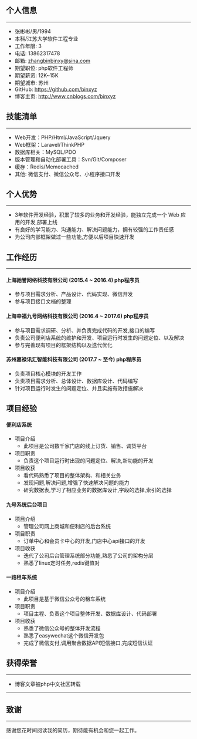 ## 个人信息
* * *
* 张彬彬/男/1994
* 本科/江苏大学软件工程专业
* 工作年限: 3
* 电话: 13862317478
* 邮箱: zhangbinbinxy@sina.com
* 期望职位: php软件工程师
* 期望薪资: 12K~15K
* 期望城市: 苏州
* GitHub: https://github.com/binxyz
* 博客主页: http://www.cnblogs.com/binxyz
## 技能清单
***
* Web开发：PHP/Html/JavaScript/Jquery
* Web框架：Laravel/ThinkPHP
* 数据库相关：MySQL/PDO
* 版本管理和自动化部署工具：Svn/Git/Composer
* 缓存：Redis/Memecached
* 其他: 微信支付、微信公众号、小程序接口开发
## 个人优势
***
* 3年软件开发经验，积累了较多的业务和开发经验，能独立完成一个 Web 应用的开发,部署上线
* 有良好的学习能力、沟通能力、解决问题能力，拥有较强的工作责任感
* 为公司内部框架做过一些功能,方便以后项目快速开发
## 工作经历
***
#### 上海驰誉网络科技有限公司 (2015.4 ~ 2016.4) php程序员
* 参与项目需求分析、产品设计、代码实现、微信开发
* 参与项目接口文档的整理
#### 上海幸福九号网络科技有限公司 (2016.4 ~ 2017.6) php程序员
* 参与项目需求调研、分析、并负责完成代码的开发,接口的编写
* 负责公司便利店系统的维护和开发、项目运行时发生的问题定位、以及解决
* 参与完善现有项目的框架结构以及迭代优化
#### 苏州嘉禄讯汇智能科技有限公司 (2017.7 ~ 至今) php程序员
* 负责项目核心模块的开发工作
* 负责项目需求分析、总体设计、数据库设计、代码编写
* 针对项目运行时发生的问题定位、并且实施有效措施解决
## 项目经验
#### 便利店系统
* 项目介绍
    * 此项目是公司数千家门店的线上订货、销售、调货平台
* 项目职责
    * 负责这个项目运行时出现的问题定位、解决,新功能的开发
* 项目收获
    * 看代码熟悉了项目的整体架构、和相关业务
    * 发现问题,解决问题,增强了快速解决问题的能力
    * 研究数据表,学习了相应业务的数据库设计,字段的选择,索引的选择
#### 九号系统后台项目
* 项目介绍
    * 管理公司网上商城和便利店的后台系统
* 项目职责
    * 订单中心和会员卡中心的开发,门店中心api接口的开发
* 项目收获
    * 迭代了公司后台管理系统部分功能,熟悉了公司的架构分层
    * 熟悉了linux定时任务,redis键值对
#### 一路租车系统
* 项目介绍
    * 此项目是基于微信公众号的租车系统
* 项目职责
    * 项目主程、负责这个项目整体开发、数据库设计、代码部署
* 项目收获
    * 熟悉了微信公众号的整体开发流程
    * 熟悉了easywechat这个微信开发包
    * 完成了微信支付,调用聚合数据API短信接口,完成短信认证
 
## 获得荣誉
***
* 博客文章被php中文社区转载
---
## 致谢
***
感谢您花时间阅读我的简历，期待能有机会和您一起工作。



